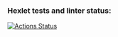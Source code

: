 ### Hexlet tests and linter status:
[![Actions Status](https://github.com/Jeurei/sql-for-developers-project-136/actions/workflows/hexlet-check.yml/badge.svg)](https://github.com/Jeurei/sql-for-developers-project-136/actions)